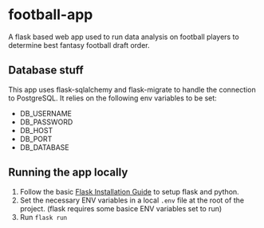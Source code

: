 # football-app
A flask based web app used to run data analysis on football players to determine best fantasy football draft order.

## Database stuff
This app uses flask-sqlalchemy and flask-migrate to handle the connection to PostgreSQL. It relies on the following env variables to be set:
- DB_USERNAME
- DB_PASSWORD
- DB_HOST
- DB_PORT
- DB_DATABASE


## Running the app locally
1. Follow the basic [Flask Installation Guide](https://flask.palletsprojects.com/en/1.1.x/installation/) to setup flask and python.
2. Set the necessary ENV variables in a local `.env` file at the root of the project. (flask requires some basice ENV variables set to run)
3. Run `flask run`
